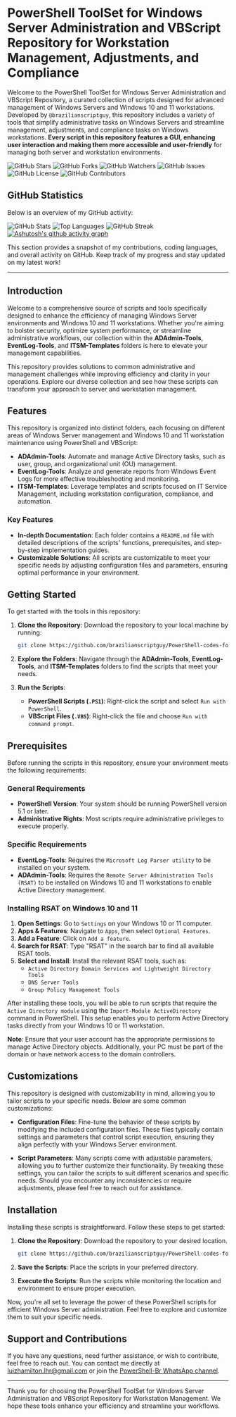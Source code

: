 # PowerShell ToolSet for Windows Server Administration and VBScript Repository for Workstation Management, Adjustments, and Compliance

Welcome to the PowerShell ToolSet for Windows Server Administration and VBScript Repository, a curated collection of scripts designed for advanced management of Windows Servers and Windows 10 and 11 workstations. Developed by `@brazilianscriptguy`, this repository includes a variety of tools that simplify administrative tasks on Windows Servers and streamline management, adjustments, and compliance tasks on Windows workstations. **Every script in this repository features a GUI, enhancing user interaction and making them more accessible and user-friendly** for managing both server and workstation environments.

![GitHub Stars](https://img.shields.io/github/stars/brazilianscriptguy/PowerShell-codes-for-Windows-Server-Administrators?style=social)
![GitHub Forks](https://img.shields.io/github/forks/brazilianscriptguy/PowerShell-codes-for-Windows-Server-Administrators?style=social)
![GitHub Watchers](https://img.shields.io/github/watchers/brazilianscriptguy/PowerShell-codes-for-Windows-Server-Administrators?style=social)
![GitHub Issues](https://img.shields.io/github/issues/brazilianscriptguy/PowerShell-codes-for-Windows-Server-Administrators)
![GitHub License](https://img.shields.io/github/license/brazilianscriptguy/PowerShell-codes-for-Windows-Server-Administrators)
![GitHub Contributors](https://img.shields.io/github/contributors/brazilianscriptguy/PowerShell-codes-for-Windows-Server-Administrators)

## GitHub Statistics

Below is an overview of my GitHub activity:

![GitHub Stats](https://github-readme-stats.vercel.app/api?username=brazilianscriptguy&show_icons=true&theme=radical)
![Top Languages](https://github-readme-stats.vercel.app/api/top-langs/?username=brazilianscriptguy&layout=compact&theme=radical)
![GitHub Streak](https://github-readme-streak-stats.herokuapp.com/?user=brazilianscriptguy&theme=radical)
[![Ashutosh's github activity graph](https://github-readme-activity-graph.cyclic.app/graph?username=brazilianscriptguy&bg_color=0f2d3d&color=1cadfb&line=1cadfb&point=1cadfb&area=true&hide_border=true)](https://github.com/ashutosh00710/github-readme-activity-graph)


This section provides a snapshot of my contributions, coding languages, and overall activity on GitHub. Keep track of my progress and stay updated on my latest work!

---

## Introduction

Welcome to a comprehensive source of scripts and tools specifically designed to enhance the efficiency of managing Windows Server environments and Windows 10 and 11 workstations. Whether you're aiming to bolster security, optimize system performance, or streamline administrative workflows, our collection within the **ADAdmin-Tools**, **EventLog-Tools**, and **ITSM-Templates** folders is here to elevate your management capabilities.

This repository provides solutions to common administrative and management challenges while improving efficiency and clarity in your operations. Explore our diverse collection and see how these scripts can transform your approach to server and workstation management.

## Features

This repository is organized into distinct folders, each focusing on different areas of Windows Server management and Windows 10 and 11 workstation maintenance using PowerShell and VBScript:

- **ADAdmin-Tools**: Automate and manage Active Directory tasks, such as user, group, and organizational unit (OU) management.
- **EventLog-Tools**: Analyze and generate reports from Windows Event Logs for more effective troubleshooting and monitoring.
- **ITSM-Templates**: Leverage templates and scripts focused on IT Service Management, including workstation configuration, compliance, and automation.

### Key Features

- **In-depth Documentation**: Each folder contains a `README.md` file with detailed descriptions of the scripts' functions, prerequisites, and step-by-step implementation guides.
- **Customizable Solutions**: All scripts are customizable to meet your specific needs by adjusting configuration files and parameters, ensuring optimal performance in your environment.

## Getting Started

To get started with the tools in this repository:

1. **Clone the Repository**: Download the repository to your local machine by running:
   ```bash
   git clone https://github.com/brazilianscriptguy/PowerShell-codes-for-Windows-Server-Administrators.git
   ```

2. **Explore the Folders**: Navigate through the **ADAdmin-Tools**, **EventLog-Tools**, and **ITSM-Templates** folders to find the scripts that meet your needs.

3. **Run the Scripts**:
   - **PowerShell Scripts (`.PS1`)**: Right-click the script and select `Run with PowerShell`.
   - **VBScript Files (`.VBS`)**: Right-click the file and choose `Run with command prompt`.

## Prerequisites

Before running the scripts in this repository, ensure your environment meets the following requirements:

### General Requirements

- **PowerShell Version**: Your system should be running PowerShell version 5.1 or later.
- **Administrative Rights**: Most scripts require administrative privileges to execute properly.

### Specific Requirements

- **EventLog-Tools**: Requires the `Microsoft Log Parser utility` to be installed on your system.
- **ADAdmin-Tools**: Requires the `Remote Server Administration Tools (RSAT)` to be installed on Windows 10 and 11 workstations to enable Active Directory management.

### Installing RSAT on Windows 10 and 11

1. **Open Settings**: Go to `Settings` on your Windows 10 or 11 computer.
2. **Apps & Features**: Navigate to `Apps`, then select `Optional Features`.
3. **Add a Feature**: Click on `Add a feature`.
4. **Search for RSAT**: Type "RSAT" in the search bar to find all available RSAT tools.
5. **Select and Install**: Install the relevant RSAT tools, such as:
   - `Active Directory Domain Services and Lightweight Directory Tools`
   - `DNS Server Tools`
   - `Group Policy Management Tools`

After installing these tools, you will be able to run scripts that require the `Active Directory module` using the `Import-Module ActiveDirectory` command in PowerShell. This setup enables you to perform Active Directory tasks directly from your Windows 10 or 11 workstation.

**Note**: Ensure that your user account has the appropriate permissions to manage Active Directory objects. Additionally, your PC must be part of the domain or have network access to the domain controllers.

## Customizations

This repository is designed with customizability in mind, allowing you to tailor scripts to your specific needs. Below are some common customizations:

- **Configuration Files**: Fine-tune the behavior of these scripts by modifying the included configuration files. These files typically contain settings and parameters that control script execution, ensuring they align perfectly with your Windows Server environment.

- **Script Parameters**: Many scripts come with adjustable parameters, allowing you to further customize their functionality. By tweaking these settings, you can tailor the scripts to suit different scenarios and specific needs. Should you encounter any inconsistencies or require adjustments, please feel free to reach out for assistance.

## Installation

Installing these scripts is straightforward. Follow these steps to get started:

1. **Clone the Repository**: Download the repository to your desired location.
   ```bash
   git clone https://github.com/brazilianscriptguy/PowerShell-codes-for-Windows-Server-Administrators.git
   ```

2. **Save the Scripts**: Place the scripts in your preferred directory.

3. **Execute the Scripts**: Run the scripts while monitoring the location and environment to ensure proper execution.

Now, you're all set to leverage the power of these PowerShell scripts for efficient Windows Server administration. Feel free to explore and customize them to suit your specific needs.

## Support and Contributions

If you have any questions, need further assistance, or wish to contribute, feel free to reach out. You can contact me directly at luizhamilton.lhr@gmail.com or join the [PowerShell-Br WhatsApp channel](https://whatsapp.com/channel/0029VaEgqC50G0XZV1k4Mb1c).

---

Thank you for choosing the PowerShell ToolSet for Windows Server Administration and VBScript Repository for Workstation Management. We hope these tools enhance your efficiency and streamline your workflows.
